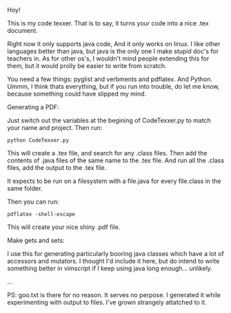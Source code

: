 
Hoy!

This is my code texxer. That is to say, it turns your code into a nice .tex document.

Right now it only supports java code, And it only works on linux. I like other languages better than java, but java is the only one I make stupid doc's for teachers in. As for other os's, I wouldn't mind people extending this for them, but it would prolly be easier to write from scratch.

You need a few things: pyglist and verbments and pdflatex. And Python. Ummm, I think thats everything, but if you run into trouble, do let me know, because something could have slipped my mind.


Generating a PDF:

Just switch out the variables at the begining of CodeTexxer.py to match your name and project. Then run:

    python CodeTexxer.py

This will create a .tex file, and search for any .class files. Then add the contents of .java files of the same name to the .tex file. And run all the .class files, add the output to the .tex file.

It expects to be run on a filesystem with a file.java for every file.class in the same folder.

Then you can run:

    pdflatex -shell-escape

This will create your nice shiny .pdf file.


Make gets and sets:

I use this for generating particularly booring java classes which have a lot of accessors and mutators. I thought I'd include it here, but do intend to write something better in vimscript if I keep using java long enough... unlikely.


...

PS: goo.txt is there for no reason. It serves no perpose. I generated it while experimenting with output to files. I've grown strangely attatched to it.



